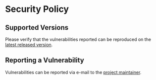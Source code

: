 # Security Policy

## Supported Versions

Please verify that the vulnerabilities reported can be reproduced on the [latest released version](https://github.com/zeux/pugixml/releases).

## Reporting a Vulnerability

Vulnerabilities can be reported via e-mail to the [project maintainer](https://github.com/zeux).
